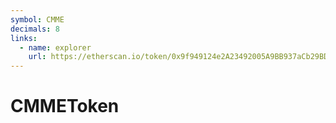 ```yaml
---
symbol: CMME
decimals: 8
links:
  - name: explorer
    url: https://etherscan.io/token/0x9f949124e2A23492005A9BB937aCb29BDa2CaB9E
---
```


# CMMEToken
